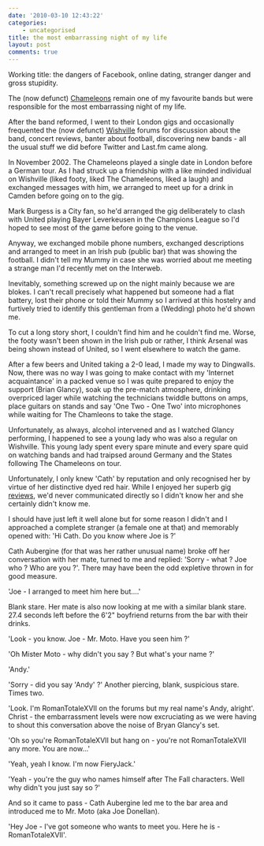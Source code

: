 ```yaml
---
date: '2010-03-10 12:43:22'
categories:
    - uncategorised
title: the most embarrassing night of my life
layout: post
comments: true
---
```


Working title: the dangers of Facebook, online dating, stranger danger
and gross stupidity.

The (now defunct)
[Chameleons](http://www.thechameleons.com/) remain one of my favourite
bands but were responsible for the most embarrassing night of my life.

After the band reformed, I went to their London gigs and occasionally
frequented the (now defunct)
[Wishville](http://forums.thechameleons.com/) forums for discussion
about the band, concert reviews, banter about football, discovering new
bands - all the usual stuff we did before Twitter and Last.fm came
along.

In November 2002. The Chameleons played a single date in London
before a German tour. As I had struck up a friendship with a like minded
individual on Wishville (liked footy, liked The Chameleons, liked a
laugh) and exchanged messages with him, we arranged to meet up for a
drink in Camden before going on to the gig.

Mark Burgess is a City fan,
so he'd arranged the gig deliberately to clash with United playing Bayer
Leverkeusen in the Champions League so I'd hoped to see most of the game
before going to the venue.

Anyway, we exchanged mobile phone numbers,
exchanged descriptions and arranged to meet in an Irish pub (public bar)
that was showing the football. I didn't tell my Mummy in case she was
worried about me meeting a strange man I'd recently met on the Interweb.

Inevitably, something screwed up on the night mainly because we are
blokes. I can't recall precisely what happened but someone had a flat
battery, lost their phone or told their Mummy so I arrived at this
hostelry and furtively tried to identify this gentleman from a (Wedding)
photo he'd shown me.

To cut a long story short, I couldn't find him and he couldn't find
me. Worse, the footy wasn't been shown in the Irish pub or rather, I
think Arsenal was being shown instead of United, so I went elsewhere
to watch the game.

After a few beers and United taking a 2-0 lead, I made my way to
Dingwalls. Now, there was no way I was going to make contact with my
'Internet acquaintance' in a packed venue so I was quite prepared to
enjoy the support (Brian Glancy), soak up the pre-match atmosphere,
drinking overpriced lager while watching the technicians twiddle
buttons on amps, place guitars on stands and say 'One Two - One Two'
into microphones while waiting for The Chamleons to take the stage.

Unfortunately, as always, alcohol intervened and as I watched Glancy
performing, I happened to see a young lady who was also a regular on
Wishville. This young lady spent every spare minute and every spare
quid on watching bands and had traipsed around Germany and the States
following The Chameleons on tour.

Unfortunately, I only knew
'Cath' by reputation and only recognised her by virtue of her
distinctive dyed red hair. While I enjoyed her superb gig
[reviews](http://blogs.myspace.com/upthedownescalator), we'd never
communicated directly so I didn't know her and she certainly didn't know
me.

I should have just left it well alone but for some reason I didn't
and I approached a complete stranger (a female one at that) and
memorably opened with: 'Hi Cath. Do you know where Joe is ?'

Cath Aubergine (for that was her rather unusual name) broke off her
conversation with her mate, turned to me and replied: 'Sorry - what ?
Joe who ? Who are you ?'. There may have been the odd expletive thrown
in for good measure.

'Joe - I arranged to meet him here but....'

Blank stare. Her mate is also now looking at me with a similar blank
stare.  27.4 seconds left before the 6'2" boyfriend returns from the
bar with their drinks.

'Look - you know. Joe - Mr. Moto. Have you seen
him ?'

'Oh Mister Moto - why didn't you say ? But what's your name ?'

'Andy.'

'Sorry - did you say 'Andy' ?' Another piercing, blank,
suspicious stare. Times two.

'Look. I'm RomanTotaleXVII on the forums but my real name's Andy,
alright'. Christ - the embarrassment levels were now excruciating as
we were having to shout this conversation above the noise of Bryan
Glancy's set.

'Oh so you're RomanTotaleXVII but hang on - you're not RomanTotaleXVII
any more. You are now...'

'Yeah, yeah I know.  I'm now FieryJack.'

'Yeah - you're the guy who names himself after The Fall
characters. Well why didn't you just say so ?'

And so it came to pass - Cath Aubergine led me to the bar area and
introduced me to Mr. Moto (aka Joe Donellan).

'Hey Joe - I've got someone who wants to meet you. Here he is -
RomanTotaleXVII'.
